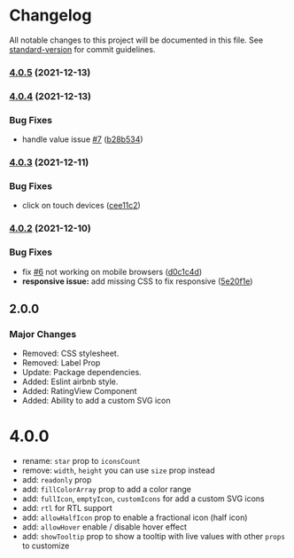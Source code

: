# Changelog

All notable changes to this project will be documented in this file. See [standard-version](https://github.com/conventional-changelog/standard-version) for commit guidelines.

### [4.0.5](https://github.com/awran5/react-simple-star-rating/compare/v4.0.4...v4.0.5) (2021-12-13)

### [4.0.4](https://github.com/awran5/react-simple-star-rating/compare/v4.0.3...v4.0.4) (2021-12-13)


### Bug Fixes

* handle  value issue [#7](https://github.com/awran5/react-simple-star-rating/issues/7) ([b28b534](https://github.com/awran5/react-simple-star-rating/commit/b28b534ce6a55bf18ff38817f1bd59610769eb4b))

### [4.0.3](https://github.com/awran5/react-simple-star-rating/compare/v4.0.2...v4.0.3) (2021-12-11)


### Bug Fixes

* click on touch devices ([cee11c2](https://github.com/awran5/react-simple-star-rating/commit/cee11c2e7fa2e23d872395fbaa1dc9f527aa4591))

### [4.0.2](https://github.com/awran5/react-simple-star-rating/compare/v4.0.0...v4.0.2) (2021-12-10)


### Bug Fixes

* fix [#6](https://github.com/awran5/react-simple-star-rating/issues/6) not working on mobile browsers ([d0c1c4d](https://github.com/awran5/react-simple-star-rating/commit/d0c1c4d31fa2209215ccbc3b1dfb386d0a46e49a))
* **responsive issue:** add missing CSS to fix responsive ([5e20f1e](https://github.com/awran5/react-simple-star-rating/commit/5e20f1e78ea1480620b9ffc0303a3f646dfe3bcf))

## 2.0.0

### Major Changes

- Removed: CSS stylesheet.
- Removed: Label Prop
- Update: Package dependencies.
- Added: Eslint airbnb style.
- Added: RatingView Component
- Added: Ability to add a custom SVG icon

# 4.0.0

- rename: `star` prop to `iconsCount`
- remove: `width`, `height` you can use `size` prop instead
- add: `readonly` prop
- add: `fillColorArray` prop to add a color range
- add: `fullIcon`, `emptyIcon`, `customIcons` for add a custom SVG icons
- add: `rtl` for RTL support
- add: `allowHalfIcon` prop to enable a fractional icon (half icon)
- add: `allowHover` enable / disable hover effect
- add: `showTooltip` prop to show a tooltip with live values with other `props` to customize
